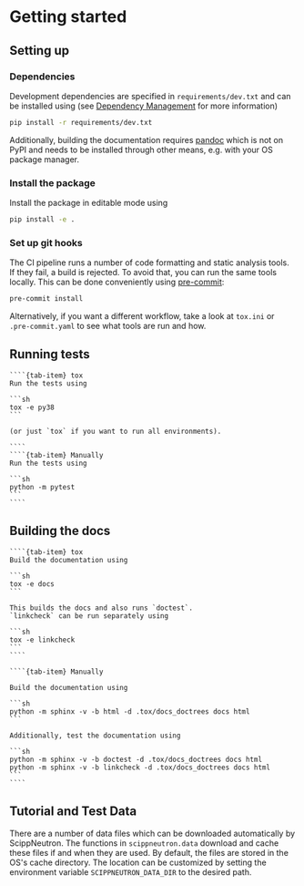 # Getting started

## Setting up

### Dependencies

Development dependencies are specified in `requirements/dev.txt` and can be installed using (see [Dependency Management](./dependency-management.md) for more information)

```sh
pip install -r requirements/dev.txt
```

Additionally, building the documentation requires [pandoc](https://pandoc.org/) which is not on PyPI and needs to be installed through other means, e.g. with your OS package manager.

### Install the package

Install the package in editable mode using

```sh
pip install -e .
```

### Set up git hooks

The CI pipeline runs a number of code formatting and static analysis tools.
If they fail, a build is rejected.
To avoid that, you can run the same tools locally.
This can be done conveniently using [pre-commit](https://pre-commit.com/):

```sh
pre-commit install
```

Alternatively, if you want a different workflow, take a look at ``tox.ini`` or ``.pre-commit.yaml`` to see what tools are run and how.

## Running tests

`````{tab-set}
````{tab-item} tox
Run the tests using

```sh
tox -e py38
```

(or just `tox` if you want to run all environments).

````
````{tab-item} Manually
Run the tests using

```sh
python -m pytest
```
````
`````

## Building the docs

`````{tab-set}
````{tab-item} tox
Build the documentation using

```sh
tox -e docs
```

This builds the docs and also runs `doctest`.
`linkcheck` can be run separately using

```sh
tox -e linkcheck
```
````

````{tab-item} Manually

Build the documentation using

```sh
python -m sphinx -v -b html -d .tox/docs_doctrees docs html
```

Additionally, test the documentation using

```sh
python -m sphinx -v -b doctest -d .tox/docs_doctrees docs html
python -m sphinx -v -b linkcheck -d .tox/docs_doctrees docs html
```
````
`````

## Tutorial and Test Data

There are a number of data files which can be downloaded automatically by ScippNeutron.
The functions in `scippneutron.data` download and cache these files if and when they are used.
By default, the files are stored in the OS's cache directory.
The location can be customized by setting the environment variable `SCIPPNEUTRON_DATA_DIR`
to the desired path.

